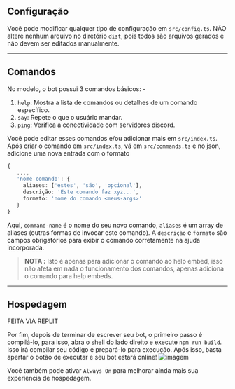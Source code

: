 
## Configuração

Você pode modificar qualquer tipo de configuração em `src/config.ts`. NÃO altere nenhum arquivo no diretório `dist`, pois todos são arquivos gerados e não devem ser editados manualmente.

---

## Comandos

No modelo, o bot possui 3 comandos básicos: -

1. `help`: Mostra a lista de comandos ou detalhes de um comando específico.
2. `say`: Repete o que o usuário mandar.
3. `ping`: Verifica a conectividade com servidores discord.

Você pode editar esses comandos e/ou adicionar mais em `src/index.ts`. Após criar o comando em `src/index.ts`, vá em `src/commands.ts` e no json, adicione uma nova entrada com o formato
```ts
{
   ...,
   'nome-comando': {
     aliases: ['estes', 'são', 'opcional'],
     descrição: 'Este comando faz xyz...',
     formato: 'nome do comando <meus-args>'
   }
}
```

Aqui, `command-name` é o nome do seu novo comando, `aliases` é um array de aliases (outras formas de invocar este comando). A `descrição` e `formato` são campos obrigatórios para exibir o comando corretamente na ajuda incorporada.

> **NOTA :** Isto é apenas para adicionar o comando ao help embed, isso não afeta em nada o funcionamento dos comandos, apenas adiciona o comando para help embeds.

---

## Hospedagem
FEITA VIA REPLIT

Por fim, depois de terminar de escrever seu bot, o primeiro passo é compilá-lo, para isso, abra o shell do lado direito e execute `npm run build`. Isso irá compilar seu código e prepará-lo para execução. Após isso, basta apertar o botão de executar e seu bot estará online! ![imagem](https://i.postimg.cc/dtbZkvKP/image.png)

Você também pode ativar `Always On` para melhorar ainda mais sua experiência de hospedagem.
